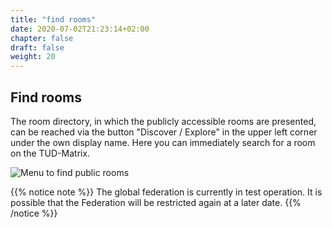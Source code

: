 ```yaml
---
title: "find rooms"
date: 2020-07-02T21:23:14+02:00
chapter: false
draft: false
weight: 20
---
```

## Find rooms

The room directory, in which the publicly accessible rooms are presented, can be reached via the button "Discover / Explore" in the upper left corner under the own display name. Here you can immediately search for a room on the TUD-Matrix.

![Menu to find public rooms](/images/01_Find_en.png)

{{% notice note %}}
The global federation is currently in test operation. It is possible that the Federation will be restricted again at a later date.
{{% /notice %}}